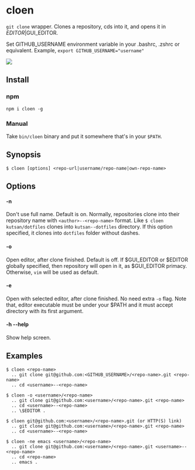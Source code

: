 # cloen

`git clone` wrapper. Clones a repository, cds into it, and opens it in $EDITOR|$GUI_EDITOR.

Set GITHUB_USERNAME environment variable in your .bashrc, .zshrc or equivalent.
Example, `export GITHUB_USERNAME="username"`

![](https://i.imgur.com/1EPYZF2.gif)

## Install

### npm

`npm i cloen -g`

### Manual

Take `bin/cloen` binary and put it somewhere that's in your `$PATH`.

## Synopsis

`$ cloen [options] <repo-url|username/repo-name|own-repo-name>`

## Options

#### -n

Don't use full name. Default is on. Normally, repositories clone into their
repository name with `<author>--<repo-name>` format. Like `$ cloen kutsan/dotfiles`
clones into `kutsan--dotfiles` directory. If this option specified, it clones into
`dotfiles` folder without dashes.

#### -o

Open editor, after clone finished. Default is off. If $GUI_EDITOR or $EDITOR globally
specified, then repository will open in it, as \$GUI_EDITOR primacy. Otherwise, `vim`
will be used as default.

#### -e <editor>

Open with selected editor, after clone finished. No need extra `-o` flag. Note that,
editor executable must be under your \$PATH and it must accept directory with its
first argument.

#### -h --help

Show help screen.

## Examples

    $ cloen <repo-name>
      .. git clone git@github.com:<GITHUB_USERNAME>/<repo-name>.git <repo-name>
      .. cd <username>--<repo-name>

    $ cloen -o <username>/<repo-name>
      .. git clone git@github.com:<username>/<repo-name>.git <repo-name>
      .. cd <username>--<repo-name>
      .. \$EDITOR .

    $ cloen git@github.com:<username>/<repo-name>.git (or HTTP(S) link)
      .. git clone git@github.com:<username>/<repo-name>.git <repo-name>
      .. cd <username>--<repo-name>

    $ cloen -ne emacs <username>/<repo-name>
      .. git clone git@github.com:<username>/<repo-name>.git <username>--<repo-name>
      .. cd <repo-name>
      .. emacs .

